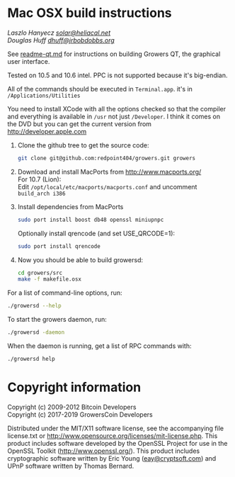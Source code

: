 Mac OSX build instructions  
==========================

*Laszlo Hanyecz <solar@heliacal.net>  
Douglas Huff <dhuff@jrbobdobbs.org>*


See [readme-qt.md](readme-qt.md) for instructions on building Growers QT, the
graphical user interface.

Tested on 10.5 and 10.6 intel. PPC is not supported because it's big-endian.

All of the commands should be executed in `Terminal.app`. it's in
`/Applications/Utilities`

You need to install XCode with all the options checked so that the compiler and
everything is available in `/usr` not just `/Developer`. I think it comes on the DVD
but you can get the current version from http://developer.apple.com


1.  Clone the github tree to get the source code:

    ```sh
    git clone git@github.com:redpoint404/growers.git growers
    ```

2.  Download and install MacPorts from http://www.macports.org/  
    For 10.7 (Lion):  
    Edit `/opt/local/etc/macports/macports.conf` and uncomment `build_arch i386`

3.  Install dependencies from MacPorts

    ```sh
    sudo port install boost db48 openssl miniupnpc
    ```

    Optionally install qrencode (and set USE_QRCODE=1):
    
    ```sh
    sudo port install qrencode
    ```

4.  Now you should be able to build growersd:

    ```sh
    cd growers/src
    make -f makefile.osx
    ```

For a list of command-line options, run:
```sh
./growersd --help
```

To start the growers daemon, run:

```sh
./growersd -daemon
```

When the daemon is running, get a list of RPC commands with:

```sh
./growersd help
```


Copyright information
=====================

Copyright (c) 2009-2012 Bitcoin Developers  
Copyright (c) 2017-2019 GrowersCoin Developers

Distributed under the MIT/X11 software license, see the accompanying file
license.txt or http://www.opensource.org/licenses/mit-license.php.  This
product includes software developed by the OpenSSL Project for use in the
OpenSSL Toolkit (http://www.openssl.org/).  This product includes cryptographic
software written by Eric Young (eay@cryptsoft.com) and UPnP software written by
Thomas Bernard.
